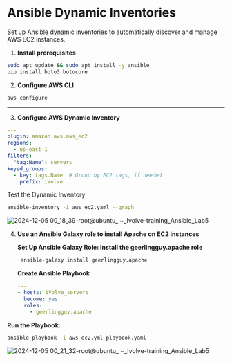 # Ansible Dynamic Inventories

Set up Ansible dynamic inventories to automatically discover and manage AWS EC2 instances.
   
1. **Install prerequisites**
```bash
sudo apt update && sudo apt install -y ansible
pip install boto3 botocore
```
2. **Configure AWS CLI**
```bash
aws configure
```
****
3. **Configure AWS Dynamic Inventory**
```yml
---
plugin: amazon.aws.aws_ec2
regions:
  - us-east-1
filters:
  "tag:Name": servers  
keyed_groups:
  - key: tags.Name  # Group by EC2 tags, if needed
    prefix: iVolve
```
  Test the Dynamic Inventory  
   ```bash
   ansible-inventory -i aws_ec2.yaml --graph
   ```  
  ![2024-12-05 00_18_39-root@ubuntu_ ~_Ivolve-training_Ansible_Lab5](https://github.com/user-attachments/assets/551688ca-891a-4a34-845b-1f852fec310e)


4. **Use an Ansible Galaxy role to install Apache on EC2 instances**  

    **Set Up Ansible Galaxy Role: Install the geerlingguy.apache role**  
   ```bash
    ansible-galaxy install geerlingguy.apache
    ```  
   **Create Ansible Playbook**
   ```yml
   ---
   - hosts: iVolve_servers
     become: yes
     roles:
       - geerlingguy.apache
   ``` 
  **Run the Playbook:**
  ```bash
  ansible-playbook -i aws_ec2.yml playbook.yaml
  ```  
![2024-12-05 00_21_32-root@ubuntu_ ~_Ivolve-training_Ansible_Lab5](https://github.com/user-attachments/assets/c0c7eed1-830a-424a-ba37-5219a32cfa6b)

